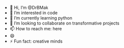 - 👋 Hi, I’m @DrBMak
- 👀 I’m interested in code
- 🌱 I’m currently learning python
- 💞️ I’m looking to collaborate on transformative projects
- 📫 How to reach me: here
- 😄 
- ⚡ Fun fact: creative minds

<!---
DrBMak/DrBMak is a ✨ special ✨ repository because its `README.md` (this file) appears on your GitHub profile.
You can click the Preview link to take a look at your changes.
--->
